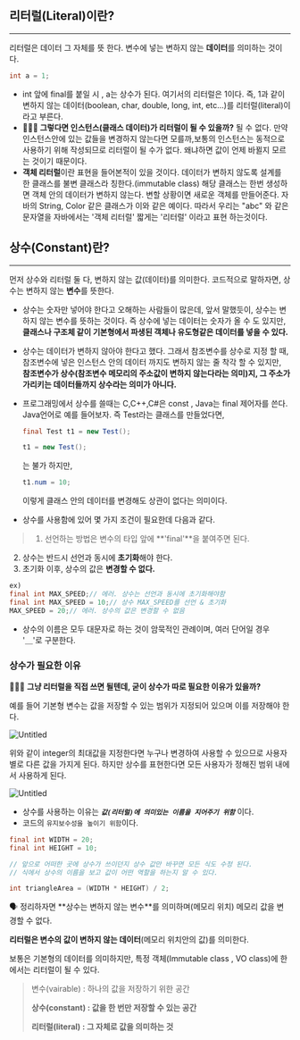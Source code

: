 ## **리터럴(Literal)이란?**

---

리터럴은 데이터 그 자체를 뜻 한다.
변수에 넣는 변하지 않는 **데이터**를 의미하는 것이다.

```java
int a = 1;
```

- int 앞에 final를 붙일 시 , a는 상수가 된다. 여기서의 리터럴은 1이다.
즉, 1과 같이 변하지 않는 데이터(boolean, char, double, long, int, etc...)를 리터럴(literal)이라고 부른다.
- **🙋🏻‍♀️ 그렇다면 인스턴스(클래스 데이터)가 리터럴이 될 수 있을까?**
될 수 없다. 만약 인스턴스안에 있는 값들을 변경하지 않는다면 모를까,보통의 인스턴스는 동적으로 사용하기 위해 작성되므로 리터럴이 될 수가 없다. 왜냐하면 값이 언제 바뀔지 모르는 것이기 때문이다.
- **객체 리터럴**이란 표현을 들어본적이 있을 것이다.
데이터가 변하지 않도록 설계를 한 클래스를 불변 클래스라 칭한다.(immutable class)
해당 클래스는 한번 생성하면 객체 안의 데이터가 변하지 않는다. 변할 상황이면 새로운 객체를 만들어준다. 자바의 String, Color 같은 클래스가 이와 같은 예이다. 따라서 우리는 "abc" 와 같은 문자열을 자바에서는 '객체 리터럴'  짧게는 '리터럴' 이라고 표현 하는것이다.

## **상수(Constant)란?**

---

먼저 상수와 리터럴 둘 다, 변하지 않는 값(데이터)를 의미한다. 코드적으로 말하자면, 상수는 변하지 않는 **변수**를 뜻한다.

- 상수는 숫자만 넣어야 한다고 오해하는 사람들이 많은데, 앞서 말했듯이, 상수는 변하지 않는 변수를 뜻하는 것이다. 즉 상수에 넣는 데이터는 숫자가 올 수 도 있지만,**클래스나 구조체 같이 기본형에서 파생된 객체나 유도형같은 데이터를 넣을 수 있다.**
- 상수는 데이터가 변하지 않아야 한다고 했다. 그래서 참조변수를 상수로 지정 할 때, 참조변수에 넣은 인스턴스 안의 데이터 까지도 변하지 않는 줄 착각 할 수 있지만, **참조변수가 상수(참조변수 메모리의 주소값이 변하지 않는다라는 의미)지, 그 주소가 가리키는 데이터들까지 상수라는 의미가 아니다.**
- 프로그래밍에서 상수를 쓸때는 C,C++,C#은 const , Java는 final 제어자를 쓴다. Java언어로 예를 들어보자.  즉 Test라는 클래스를 만들었다면,
    
    ```java
    final Test t1 = new Test();
    
    t1 = new Test();
    ```
    
    는 불가 하지만,
    
    ```java
    t1.num = 10;
    ```
    
    이렇게 클래스 안의 데이터를 변경해도 상관이 없다는 의미이다.
    

- 상수를 사용함에 있어 몇 가지 조건이 필요한데 다음과 같다.

> 1. 선언하는 방법은 변수의 타입 앞에 **'final'**을 붙여주면 된다.
2. 상수는 반드시 선언과 동시에 **초기화**해야 한다.
3. 초기화 이후, 상수의 값은 **변경할 수 없다.**
> 

```java
ex)
final int MAX_SPEED;// 에러. 상수는 선언과 동시에 초기화해야함
final int MAX_SPEED = 10;// 상수 MAX_SPEED를 선언 & 초기화
MAX_SPEED = 20;// 에러. 상수의 값은 변경할 수 없음
```

- 상수의 이름은 모두 대문자로 하는 것이 암묵적인 관례이며, 여러 단어일 경우 '＿'로 구분한다.

### 상수가 필요한 이유

🙋🏻‍♀️ **그냥 리터럴을 직접 쓰면 될텐데, 굳이 상수가 따로 필요한 이유가 있을까?**

예를 들어 기본형 변수는 값을 저장할 수 있는 범위가 지정되어 있으며 이를 저장해야 한다.

![Untitled](https://s3-us-west-2.amazonaws.com/secure.notion-static.com/d74fb093-6cc4-408e-98ab-187f0a265853/Untitled.png)

위와 같이 integer의 최대값을 지정한다면 누구나 변경하여 사용할 수 있으므로 사용자 별로 다른 값을 가지게 된다. 하지만 상수를 표현한다면 모든 사용자가 정해진 범위 내에서 사용하게 된다.

![Untitled](https://s3-us-west-2.amazonaws.com/secure.notion-static.com/ff858a5b-18c6-4d77-bd0e-ec0f83b01786/Untitled.png)

- 상수를 사용하는 이유는 ***`값(리터럴)에 의미있는 이름을 지어주기 위함`*** 이다.
- 코드의 `유지보수성을 높이기 위함`이다.

```java
final int WIDTH = 20;
final int HEIGHT = 10;

// 앞으로 어떠한 곳에 상수가 쓰이던지 상수 값만 바꾸면 모든 식도 수정 된다.
// 식에서 상수의 이름을 보고 값이 어떤 역할을 하는지 알 수 있다.

int triangleArea = (WIDTH * HEIGHT) / 2;
```

<aside>
🗣 정리하자면 **상수는 변하지 않는 변수**를 의미하며(메모리 위치) 메모리 값을 변경할 수 없다.

**리터럴은 변수의 값이 변하지 않는 데이터**(메모리 위치안의 값)를 의미한다.

보통은 기본형의 데이터를 의미하지만, 특정 객체(Immutable class , VO class)에 한에서는 리터럴이 될 수 있다.

</aside>

> 변수(vairable) : 하나의 값을 저장하기 위한 공간
> 
> 
> **상수(constant) : 값을 한 번만 저장할 수 있는 공간**
> 
> **리터럴(literal) : 그 자체로 값을 의미하는 것**
>
